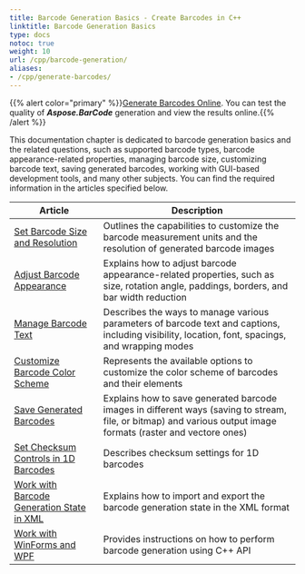 ```yaml
---
title: Barcode Generation Basics - Create Barcodes in C++ 
linktitle: Barcode Generation Basics 
type: docs
notoc: true
weight: 10
url: /cpp/barcode-generation/
aliases:
- /cpp/generate-barcodes/
---
```


{{% alert color="primary" %}}[Generate Barcodes Online](https://products.aspose.app/barcode/generate). You can test the quality of ***Aspose.BarCode*** generation and view the results online.{{% /alert %}}

This documentation chapter is dedicated to barcode generation basics and the related questions, such as supported barcode types, barcode appearance-related properties, managing barcode size, customizing barcode text, saving generated barcodes, working with GUI-based development tools, and many other subjects. You can find the required information in the articles specified below.
   
| Article | Description |
|---|---|
|[Set Barcode Size and Resolution](/barcode/cpp/set-barcode-size/)|Outlines the capabilities to customize the barcode measurement units and the resolution of generated barcode images|
|[Adjust Barcode Appearance](/barcode/cpp/customize-barcode-appearance/)|Explains how to adjust barcode appearance-related properties, such as size, rotation angle, paddings, borders, and bar width reduction|
|[Manage Barcode Text](/barcode/cpp/set-barcode-text/)|Describes the ways to manage various parameters of barcode text and captions, including visibility, location, font, spacings, and wrapping modes|
|[Customize Barcode Color Scheme](/barcode/cpp/customize-barcode-color/)|Represents the available options to customize the color scheme of barcodes and their elements|
|[Save Generated Barcodes](/barcode/net/save-barcode-image/)|Explains how to save generated barcode images in different ways (saving to stream, file, or bitmap) and various output image formats (raster and vectore ones)|
|[Set Checksum Controls in 1D Barcodes](/barcode/cpp/set-checksum-controls/)|Describes checksum settings for 1D barcodes|
|[Work with Barcode Generation State in XML](/barcode/cpp/barcode-generation-state-in-xml/)|Explains how to import and export the barcode generation state in the XML format|
|[Work with WinForms and WPF](/barcode/cpp/generate-barcodes-using-aspose-apis/)|Provides instructions on how to perform barcode generation using C++ API|

  

